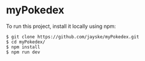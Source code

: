 # myPokedex

To run this project, install it locally using npm:

```
$ git clone https://github.com/jayske/myPokedex.git
$ cd myPokedex/
$ npm install
$ npm run dev
```


